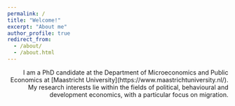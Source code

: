 ```yaml
---
permalink: /
title: "Welcome!"
excerpt: "About me"
author_profile: true
redirect_from: 
  - /about/
  - /about.html
---
```



<div style="text-align: right">  I am a PhD candidate at the Department of Microeconomics and Public Economics at [Maastricht University](https://www.maastrichtuniversity.nl/). My research interests lie within the fields of political, behavioural and development economics, with a particular focus on migration. </div>

